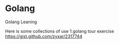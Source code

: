 # Golang

Golang Leaning

Here is some collections of use
 1.golang tour exercise 
 https://gist.github.com/zyxar/2317744 
